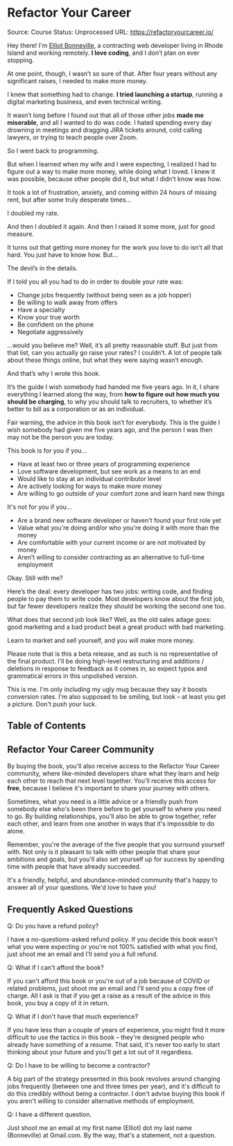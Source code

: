 # Refactor Your Career

Source: Course
Status: Unprocessed
URL: https://refactoryourcareer.io/

Hey there! I'm [Elliot Bonneville](https://twitter.com/elliotbnvl), a contracting web developer living in Rhode Island and working remotely. **I love coding**, and I don’t plan on ever stopping.

At one point, though, I wasn’t so sure of that. After four years without any significant raises, I needed to make more money.

I knew that something had to change. **I tried launching a startup**, running a digital marketing business, and even technical writing.

It wasn’t long before I found out that all of those other jobs **made me miserable**, and all I wanted to do was code. I hated spending every day drowning in meetings and dragging JIRA tickets around, cold calling lawyers, or trying to teach people over Zoom.

So I went back to programming.

But when I learned when my wife and I were expecting, I realized I had to figure out a way to make more money, while doing what I loved. I knew it was possible, because other people did it, but what I didn’t know was how.

It took a lot of frustration, anxiety, and coming within 24 hours of missing rent, but after some truly desperate times...

I doubled my rate.

And then I doubled it again. And then I raised it some more, just for good measure.

It turns out that getting more money for the work you love to do isn’t all that hard. You just have to know how. But...

The devil’s in the details.

If I told you all you had to do in order to double your rate was:

- Change jobs frequently (without being seen as a job hopper)
- Be willing to walk away from offers
- Have a specialty
- Know your true worth
- Be confident on the phone
- Negotiate aggressively

...would you believe me? Well, it’s all pretty reasonable stuff. But just from that list, can you actually go raise your rates? I couldn’t. A lot of people talk about these things online, but what they were saying wasn’t enough.

And that’s why I wrote this book.

It’s the guide I wish somebody had handed me five years ago. In it, I share everything I learned along the way, from **how to figure out how much you should be charging**, to why you should talk to recruiters, to whether it’s better to bill as a corporation or as an individual.

Fair warning, the advice in this book isn’t for everybody. This is the guide I wish somebody had given me five years ago, and the person I was then may not be the person you are today.

This book is for you if you...

- Have at least two or three years of programming experience
- Love software development, but see work as a means to an end
- Would like to stay at an individual contributor level
- Are actively looking for ways to make more money
- Are willing to go outside of your comfort zone and learn hard new things

It's not for you if you...

- Are a brand new software developer or haven't found your first role yet
- Value what you're doing and/or who you're doing it with more than the money
- Are comfortable with your current income or are not motivated by money
- Aren’t willing to consider contracting as an alternative to full-time employment

Okay. Still with me?

Here’s the deal: every developer has two jobs: writing code, and finding people to pay them to write code. Most developers know about the first job, but far fewer developers realize they should be working the second one too.

What does that second job look like? Well, as the old sales adage goes: good marketing and a bad product beat a great product with bad marketing.

Learn to market and sell yourself, and you will make more money.

Please note that is this a beta release, and as such is no representative of the final product. I'll be doing high-level restructuring and additions / deletions in response to feedback as it comes in, so expect typos and grammatical errors in this unpolished version.

This is me. I'm only including my ugly mug because they say it boosts conversion rates. I'm also supposed to be smiling, but look – at least you get a picture. Don't push your luck.

## Table of Contents

## Refactor Your Career Community

By buying the book, you'll also receive access to the Refactor Your Career community, where like-minded developers share what they learn and help each other to reach that next level together. You'll receive this access for **free**, because I believe it's important to share your journey with others.

Sometimes, what you need is a little advice or a friendly push from somebody else who's been there before to get yourself to where you need to go. By building relationships, you'll also be able to grow together, refer each other, and learn from one another in ways that it's impossible to do alone.

Remember, you're the average of the five people that you surround yourself with. Not only is it pleasant to talk with other people that share your ambitions and goals, but you'll also set yourself up for success by spending time with people that have already succeeded.

It's a friendly, helpful, and abundance-minded community that's happy to answer all of your questions. We'd love to have you!

## Frequently Asked Questions

Q: Do you have a refund policy?

I have a no-questions-asked refund policy. If you decide this book wasn't what you were expecting or you're not 100% satisfied with what you find, just shoot me an email and I'll send you a full refund.

Q: What if I can't afford the book?

If you can't afford this book or you're out of a job because of COVID or related problems, just shoot me an email and I'll send you a copy free of charge. All I ask is that if you get a raise as a result of the advice in this book, you buy a copy of it in return.

Q: What if I don't have that much experience?

If you have less than a couple of years of experience, you might find it more difficult to use the tactics in this book – they're designed people who already have something of a resume. That said, it's never too early to start thinking about your future and you'll get a lot out of it regardless.

Q: Do I have to be willing to become a contractor?

A big part of the strategy presented in this book revolves around changing jobs frequently (between one and three times per year), and it's difficult to do this credibly without being a contractor. I don't advise buying this book if you aren't willing to consider alternative methods of employment.

Q: I have a different question.

Just shoot me an email at my first name (Elliot) dot my last name (Bonneville) at Gmail.com. By the way, that's a statement, not a question.
